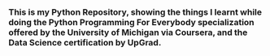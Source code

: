 ### This is my Python Repository, showing the things I learnt while doing the Python Programming For Everybody specialization offered by the University of Michigan via Coursera, and the Data Science certification by UpGrad.
